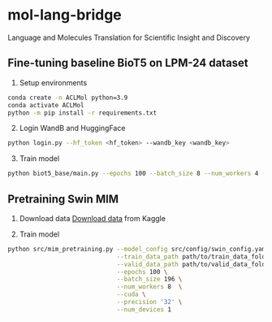 # mol-lang-bridge
Language and Molecules Translation for Scientific Insight and Discovery

## Fine-tuning baseline BioT5 on LPM-24 dataset
1. Setup environments
```zsh
conda create -n ACLMol python=3.9
conda activate ACLMol
python -m pip install -r requirements.txt
```

2. Login WandB and HuggingFace
```zsh
python login.py --hf_token <hf_token> --wandb_key <wandb_key>
```

3. Train model
```zsh
python biot5_base/main.py --epochs 100 --batch_size 8 --num_workers 4 --cuda --precision '32'
```

## Pretraining Swin MIM
1. Download data
[Download data](https://www.kaggle.com/datasets/duongtran1909/zinc20-1m) from Kaggle

2. Train model
```zsh
python src/mim_pretraining.py --model_config src/config/swin_config.yaml \
                              --train_data_path path/to/train_data_folder \
                              --valid_data_path path/to/valid_data_folder \
                              --epochs 100 \
                              --batch_size 196 \
                              --num_workers 8  \
                              --cuda \
                              --precision '32' \
                              --num_devices 1
```
